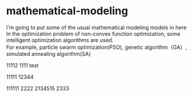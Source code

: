 # mathematical-modeling
I'm going to put some of the usual mathematical modeling models in here  
In the optimization problem of non-convex function optimization, some intelligent optimization algorithms are used.  
For example, particle swarm optimization(PSO), genetic algorithm（GA）, simulated annealing algorithm(SA)

11112
1111
test

11111
12344

111111
2222
2134515
2333